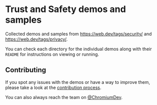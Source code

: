 # Trust and Safety demos and samples

Collected demos and samples from <https://web.dev/tags/security/> and
<https://web.dev/tags/privacy/>.

You can check each directory for the individual demos along with their `README`
for instructions on viewing or running.

## Contributing

If you spot any issues with the demos or have a way to improve them, please take
a look at the [contribution process](/docs/contributing.md).

You can also always reach the team on
[@ChromiumDev](https://twitter.com/ChromiumDev).
